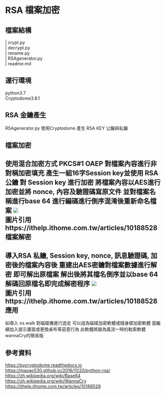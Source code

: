 RSA 檔案加密
=============

檔案結構
-------------
| crypt.py  
| decrypt.py  
| rename.py  
| RSAgenerator.py  
| readme.md  

運行環境
-------------
python3.7  
Cryptodome3.8.1

RSA 金鑰產生
-------------
RSAgenerator.py 使用Cryptodome 產生 RSA KEY 公鑰與私鑰

檔案加密
-------------
使用混合加密方式 PKCS#1 OAEP  對檔案內容進行非對稱加密填充
產生一組16字Session key並使用 RSA 公鑰 對 Session key 進行加密
將檔案內容以AES進行加密並將 nonce, 內容及驗證碼寫原文件
並對檔案名稱進行base 64 進行編碼進行倒序混淆後重新命名檔案
![](https://d1dwq032kyr03c.cloudfront.net/upload/images/20170106/20103434cTJ19UZgTu.jpg)  
圖片引用https://ithelp.ithome.com.tw/articles/10188528  
檔案解密
-------------
導入RSA 私鑰, Session key, nonce, 訊息驗證碼, 加密後的檔案內容後
重建出AES密鑰對檔案數據進行解密
即可解出原檔案
解出後將其檔名倒序並以base 64 解碼回原檔名即完成解密程序
![](https://d1dwq032kyr03c.cloudfront.net/upload/images/20170106/20103434tEe0Y1MwCN.jpg)  
圖片引用https://ithelp.ithome.com.tw/articles/10188528  
應用
-------------
如導入 os.walk 對磁碟機進行遊走
可以成為磁碟加密軟體或隨身碟加密軟體
當繼續加入提示畫面或更換桌布等惡意行為
此軟體將變為風流一時的勒索軟體wannaCry的簡易版

參考資料
-------------
https://pycryptodome.readthedocs.io  
https://maoao530.github.io/2016/11/20/python-rsa/  
https://zh.wikipedia.org/wiki/Base64  
https://zh.wikipedia.org/wiki/WannaCry  
https://ithelp.ithome.com.tw/articles/10188528
